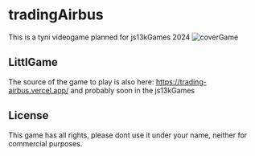 # tradingAirbus

This is a tyni videogame planned for js13kGames 2024
![coverGame](https://raw.githubusercontent.com/krakowdeveloper/tradingAirbus/main/tradingBus.png)

## LittlGame

The source of the game to play is also here: https://trading-airbus.vercel.app/
and probably soon in the js13kGames

## License

This game has all rights, please dont use it under your name, neither for commercial purposes.
